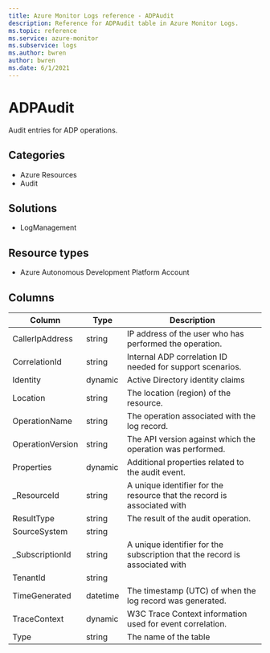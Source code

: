 ```yaml
---
title: Azure Monitor Logs reference - ADPAudit
description: Reference for ADPAudit table in Azure Monitor Logs.
ms.topic: reference
ms.service: azure-monitor
ms.subservice: logs
ms.author: bwren
author: bwren
ms.date: 6/1/2021
---
```


# ADPAudit

 Audit entries for ADP operations.

## Categories

- Azure Resources
- Audit
## Solutions

- LogManagement
## Resource types

- Azure Autonomous Development Platform Account




## Columns

|Column|Type|Description|
|---|---|---|
|CallerIpAddress|string|IP address of the user who has performed the operation.|
|CorrelationId|string|Internal ADP correlation ID needed for support scenarios.|
|Identity|dynamic|Active Directory identity claims|
|Location|string|The location (region) of the resource.|
|OperationName|string|The operation associated with the log record.|
|OperationVersion|string|The API version against which the operation was performed.|
|Properties|dynamic|Additional properties related to the audit event.|
|_ResourceId|string|A unique identifier for the resource that the record is associated with|
|ResultType|string|The result of the audit operation.|
|SourceSystem|string||
|_SubscriptionId|string|A unique identifier for the subscription that the record is associated with|
|TenantId|string||
|TimeGenerated|datetime|The timestamp (UTC) of when the log record was generated.|
|TraceContext|dynamic|W3C Trace Context information used for event correlation.|
|Type|string|The name of the table|
